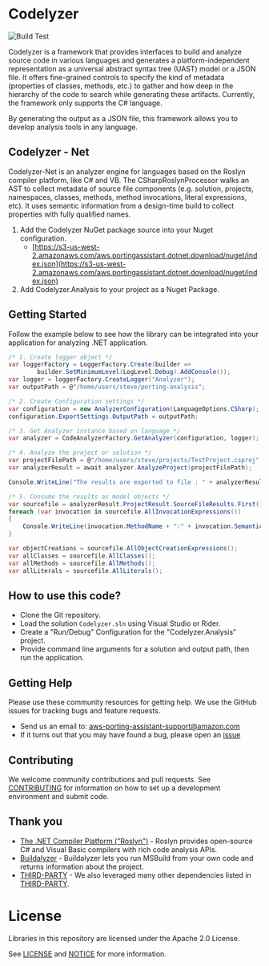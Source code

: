# Codelyzer
![Build Test](https://github.com/aws/codelyzer/workflows/Build%20Test/badge.svg)

Codelyzer is a framework that provides interfaces to build and analyze source code in various languages and generates a platform-independent representation as a universal abstract syntax tree (UAST) model or a JSON file. It offers fine-grained controls to specify the kind of metadata (properties of classes, methods, etc.) to gather and how deep in the hierarchy of the code to search while generating these artifacts. Currently, the framework only supports the C# language.

By generating the output as a JSON file, this framework allows you to develop analysis tools in any language.

## Codelyzer - Net

Codelyzer-Net is an analyzer engine for languages based on the Roslyn compiler platform, like C# and VB. The CSharpRoslynProcessor walks an AST to collect metadata of source file components (e.g. solution, projects, namespaces, classes, methods, method invocations, literal expressions, etc). It uses semantic information from a design-time build to collect properties with fully qualified names.

1. Add the Codelyzer NuGet package source into your Nuget configuration. 
   * [https://s3-us-west-2.amazonaws.com/aws.portingassistant.dotnet.download/nuget/index.json](https://s3-us-west-2.amazonaws.com/aws.portingassistant.dotnet.download/nuget/index.json)
2. Add Codelyzer.Analysis to your project as a Nuget Package.

## Getting Started

Follow the example below to see how the library can be integrated into your application for analyzing .NET application.

```csharp
/* 1. Create logger object */
var loggerFactory = LoggerFactory.Create(builder => 
        builder.SetMinimumLevel(LogLevel.Debug).AddConsole());
var logger = loggerFactory.CreateLogger("Analyzer");
var outputPath = @"/home/users/steve/porting-analysis";

/* 2. Create Configuration settings */
var configuration = new AnalyzerConfiguration(LanguageOptions.CSharp);
configuration.ExportSettings.OutputPath = outputPath;

/* 3. Get Analyzer instance based on language */
var analyzer = CodeAnalyzerFactory.GetAnalyzer(configuration, logger);

/* 4. Analyze the project or solution */
var projectFilePath = @"/home/users/steve/projects/TestProject.csproj";
var analyzerResult = await analyzer.AnalyzeProject(projectFilePath);

Console.WriteLine("The results are exported to file : " + analyzerResult.OutputJsonFilePath);

/* 5. Consume the results as model objects */
var sourcefile = analyzerResult.ProjectResult.SourceFileResults.First();
foreach (var invocation in sourcefile.AllInvocationExpressions())
{
    Console.WriteLine(invocation.MethodName + ":" + invocation.SemanticMethodSignature);
}

var objectCreations = sourcefile.AllObjectCreationExpressions();
var allClasses = sourcefile.AllClasses();
var allMethods = sourcefile.AllMethods();
var allLiterals = sourcefile.AllLiterals();
```

## How to use this code?
* Clone the Git repository.
* Load the solution `Codelyzer.sln` using Visual Studio or Rider. 
* Create a "Run/Debug" Configuration for the "Codelyzer.Analysis" project.
* Provide command line arguments for a solution and output path, then run the application.

## Getting Help

Please use these community resources for getting help. We use the GitHub issues
for tracking bugs and feature requests.

* Send us an email to: aws-porting-assistant-support@amazon.com
* If it turns out that you may have found a bug,
  please open an [issue](https://github.com/aws/codelyzer/issues/new)
  
## Contributing

We welcome community contributions and pull requests. See
[CONTRIBUTING](./CONTRIBUTING.md) for information on how to set up a development
environment and submit code.

## Thank you
* [The .NET Compiler Platform ("Roslyn")](https://github.com/dotnet/roslyn) - Roslyn provides open-source C# and Visual Basic compilers with rich code analysis APIs.   
* [Buildalyzer](https://github.com/daveaglick/Buildalyzer) - Buildalyzer lets you run MSBuild from your own code and returns information about the project.  
* [THIRD-PARTY](./THIRD-PARTY.md) - We also leveraged many other dependencies listed in [THIRD-PARTY](./THIRD-PARTY.md).
  
# License

Libraries in this repository are licensed under the Apache 2.0 License.

See [LICENSE](./LICENSE) and [NOTICE](./NOTICE) for more information.    



